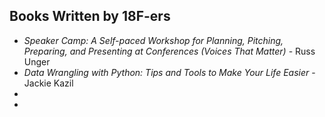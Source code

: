## Books Written by 18F-ers 

* _Speaker Camp: A Self-paced Workshop for Planning, Pitching, Preparing, and Presenting at Conferences (Voices That Matter)_ - Russ Unger
* _Data Wrangling with Python: Tips and Tools to Make Your Life Easier_ - Jackie Kazil
* 
* 
